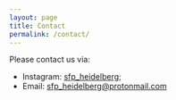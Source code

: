 ```yaml
---
layout: page
title: Contact
permalink: /contact/
---
```


Please contact us via:

- Instagram: [sfp_heidelberg](https://www.instagram.com/sfp_heidelberg);
- Email: [sfp_heidelberg@protonmail.com](mailto:sfp_heidelberg@protonmail.com)